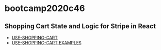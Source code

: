 # bootcamp2020c46

## Shopping Cart State and Logic for Stripe in React

- [USE-SHOPPING-CART](https://useshoppingcart.com/)
- [USE-SHOPPING-CART EXAMPLES](https://github.com/dayhaysoos/use-shopping-cart/tree/master/examples)

